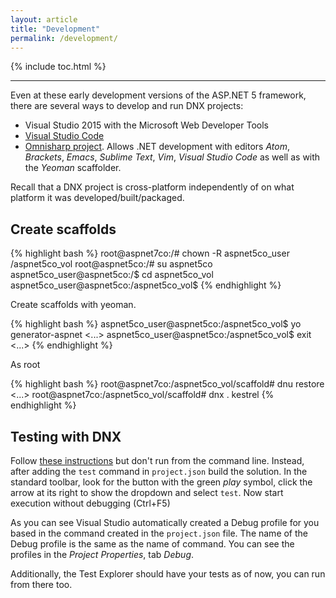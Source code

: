 ```yaml
---
layout: article
title: "Development"
permalink: /development/
---
```


{% include toc.html %}

- - -

Even at these early development versions of the ASP.NET 5 framework, there are
several ways to develop and run DNX projects:

* Visual Studio 2015 with the Microsoft Web Developer Tools
* [Visual Studio Code](https://code.visualstudio.com)
* [Omnisharp project](http://www.omnisharp.net). Allows .NET development with
  editors *Atom*, *Brackets*, *Emacs*, *Sublime Text*, *Vim*, *Visual Studio
  Code* as well as with the *Yeoman* scaffolder.

Recall that a DNX project is cross-platform independently of on what platform
it was developed/built/packaged.

## Create scaffolds

{% highlight bash %}
root@aspnet7co:/# chown -R aspnet5co_user /aspnet5co_vol
root@aspnet5co:/# su aspnet5co
aspnet5co_user@aspnet5co:/$ cd aspnet5co_vol
aspnet5co_user@aspnet5co:/aspnet5co_vol$
{% endhighlight %}

Create scaffolds with yeoman.

{% highlight bash %}
aspnet5co_user@aspnet5co:/aspnet5co_vol$ yo generator-aspnet
<...>
aspnet5co_user@aspnet5co:/aspnet5co_vol$ exit
<...>
{% endhighlight %}

As root

{% highlight bash %}
root@aspnet7co:/aspnet5co_vol/scaffold# dnu restore
<...>
root@aspnet7co:/aspnet5co_vol/scaffold# dnx . kestrel
{% endhighlight %}

## Testing with DNX

Follow [these
instructions](http://xunit.github.io/docs/getting-started-dnx.html) but don't
run from the command line. Instead, after adding the `test` command in
`project.json` build the solution. In the standard toolbar, look for the button
with the green *play* symbol, click the arrow at its right to show the dropdown
and select `test`. Now start execution without debugging (Ctrl+F5)

As you can see Visual Studio automatically created a Debug profile for you
based in the command created in the `project.json` file. The name of the Debug
profile is the same as the name of command. You can see the profiles in the
*Project Properties*, tab *Debug*.

Additionally, the Test Explorer should have your tests as of now, you can run
from there too.
